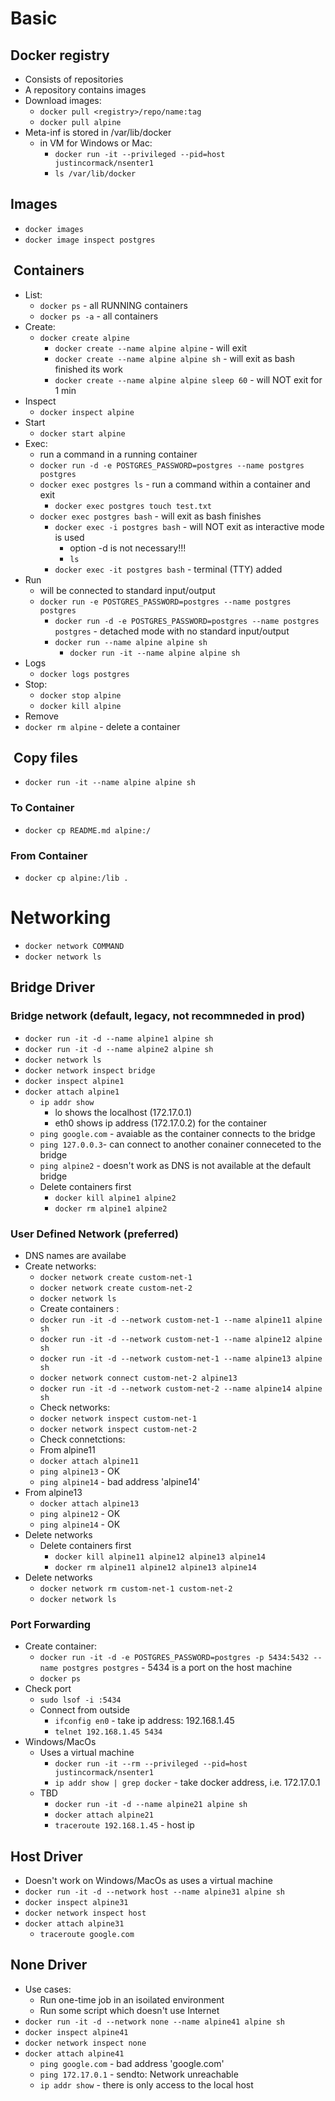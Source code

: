 # Basic

## Docker registry

- Consists of repositories
- A repository contains images
- Download images:
  - `docker pull <registry>/repo/name:tag`
  - `docker pull alpine`
- Meta-inf is stored in /var/lib/docker
  - in VM for Windows or Mac:
    - `docker run -it --privileged --pid=host justincormack/nsenter1`
    - `ls /var/lib/docker`

## Images

- `docker images`
- `docker image inspect postgres`

##  Containers

- List:
  - `docker ps` - all RUNNING containers
  - `docker ps -a` - all containers
- Create:
  - `docker create alpine`
    - `docker create --name alpine alpine` - will exit
    - `docker create --name alpine alpine sh` - will exit as bash finished its work
    - `docker create --name alpine alpine sleep 60` - will NOT exit for 1 min
- Inspect
  - `docker inspect alpine`
- Start
  - `docker start alpine`
- Exec:
  - run a command in a running container
  - `docker run -d -e POSTGRES_PASSWORD=postgres --name postgres postgres`
  - `docker exec postgres ls` - run a command within a container and exit
    - `docker exec postgres touch test.txt`
  - `docker exec postgres bash` - will exit as bash finishes
    - `docker exec -i postgres bash` - will NOT exit as interactive mode is used
      - option -d is not necessary!!!
      - `ls`
    - `docker exec -it postgres bash` - terminal (TTY) added
- Run
  - will be connected to standard input/output
  - `docker run -e POSTGRES_PASSWORD=postgres --name postgres postgres`
    - `docker run -d -e POSTGRES_PASSWORD=postgres --name postgres postgres` - detached mode with no standard input/output
    - `docker run --name alpine alpine sh`
      - `docker run -it --name alpine alpine sh`
- Logs
  - `docker logs postgres`
- Stop:
  - `docker stop alpine`
  - `docker kill alpine`
- Remove
- `docker rm alpine` - delete a container

##  Copy files

- `docker run -it --name alpine alpine sh`

### To Container

- `docker cp README.md alpine:/`

### From Container

- `docker cp alpine:/lib .`

# Networking

- `docker network COMMAND`
- `docker network ls`

## Bridge Driver

### Bridge network (default, legacy, not recommneded in prod)

- `docker run -it -d --name alpine1 alpine sh`
- `docker run -it -d --name alpine2 alpine sh`
- `docker network ls`
- `docker network inspect bridge`
- `docker inspect alpine1`
- `docker attach alpine1`
  - `ip addr show`
    - lo shows the localhost (172.17.0.1)
    - eth0 shows ip address (172.17.0.2) for the container
  - `ping google.com` - avaiable as the container connects to the bridge
  - `ping 127.0.0.3`- can connect to another conainer conneceted to the bridge
  - `ping alpine2` - doesn't work as DNS is not available at the default bridge
  - Delete containers first
    - `docker kill alpine1 alpine2`
    - `docker rm alpine1 alpine2`

### User Defined Network (preferred)

- DNS names are availabe
- Create networks:
  - `docker network create custom-net-1`
  - `docker network create custom-net-2`
  - `docker network ls`
  - Create containers :
  - `docker run -it -d --network custom-net-1 --name alpine11 alpine sh`
  - `docker run -it -d --network custom-net-1 --name alpine12 alpine sh`
  - `docker run -it -d --network custom-net-1 --name alpine13 alpine sh`
  - `docker network connect custom-net-2 alpine13`
  - `docker run -it -d --network custom-net-2 --name alpine14 alpine sh`
  - Check networks:
  - `docker network inspect custom-net-1`
  - `docker network inspect custom-net-2`
  - Check connetctions:
  - From alpine11
  - `docker attach alpine11`
  - `ping alpine13` - OK
  - `ping alpine14` - bad address 'alpine14'
- From alpine13
  - `docker attach alpine13`
  - `ping alpine12` - OK
  - `ping alpine14` - OK
- Delete networks
  - Delete containers first
    - `docker kill alpine11 alpine12 alpine13 alpine14`
    - `docker rm alpine11 alpine12 alpine13 alpine14`
- Delete networks
  - `docker network rm custom-net-1 custom-net-2`
  - `docker network ls`

### Port Forwarding

- Create container:
  - `docker run -it -d -e POSTGRES_PASSWORD=postgres -p 5434:5432 --name postgres postgres` - 5434 is a port on the host machine
  - `docker ps`
- Check port
  - `sudo lsof -i :5434`
  - Connect from outside
    - `ifconfig en0` - take ip address: 192.168.1.45
    - `telnet 192.168.1.45 5434`
- Windows/MacOs
  - Uses a virtual machine
    - `docker run -it --rm --privileged --pid=host justincormack/nsenter1`
    - `ip addr show | grep docker` - take docker address, i.e. 172.17.0.1
  - TBD
    - `docker run -it -d --name alpine21 alpine sh`
    - `docker attach alpine21`
    - `traceroute 192.168.1.45` - host ip

## Host Driver

- Doesn't work on Windows/MacOs as uses a virtual machine
- `docker run -it -d --network host --name alpine31 alpine sh`
- `docker inspect alpine31`
- `docker network inspect host`
- `docker attach alpine31`
  - `traceroute google.com`

## None Driver

- Use cases:
  - Run one-time job in an isoilated environment
  - Run some script which doesn't use Internet
- `docker run -it -d --network none --name alpine41 alpine sh`
- `docker inspect alpine41`
- `docker network inspect none`
- `docker attach alpine41`
  - `ping google.com` - bad address 'google.com'
  - `ping 172.17.0.1` - sendto: Network unreachable
  - `ip addr show` - there is only access to the local host
